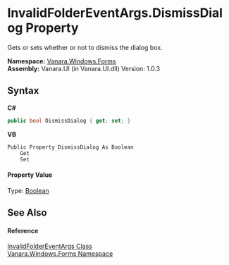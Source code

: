 # InvalidFolderEventArgs.DismissDialog Property 
 

Gets or sets whether or not to dismiss the dialog box.

**Namespace:**&nbsp;<a href="c580cf52-4028-70db-28d0-f9b1abc03861">Vanara.Windows.Forms</a><br />**Assembly:**&nbsp;Vanara.UI (in Vanara.UI.dll) Version: 1.0.3

## Syntax

**C#**<br />
``` C#
public bool DismissDialog { get; set; }
```

**VB**<br />
``` VB
Public Property DismissDialog As Boolean
	Get
	Set
```


#### Property Value
Type: <a href="http://msdn2.microsoft.com/en-us/library/a28wyd50" target="_blank">Boolean</a>

## See Also


#### Reference
<a href="eed2d1c3-1dd5-7596-7ddb-ca1e768c9dc9">InvalidFolderEventArgs Class</a><br /><a href="c580cf52-4028-70db-28d0-f9b1abc03861">Vanara.Windows.Forms Namespace</a><br />